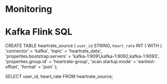# Monitoring

# Kafka Flink SQL

CREATE TABLE heartrate_source (
  `user_id` STRING,
  `heart_rate` INT
) WITH (
  'connector' = 'kafka',
  'topic' = 'heartrate_data',
  'properties.bootstrap.servers' = 'kafka-1:9091,kafka-1:9092,kafka-1:9093',
  'properties.group.id' = 'heartrate-group',
  'scan.startup.mode' = 'earliest-offset',
  'format' = 'json'
);

SELECT 
    user_id,
    heart_rate
FROM heartrate_source;